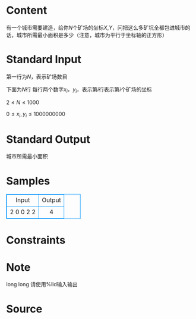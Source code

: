
# Content

有一个城市需要建造，给你$N$个矿场的坐标$X$,$Y$，问把这么多矿坑全都包进城市的话，城市所需最小面积是多少（注意，城市为平行于坐标轴的正方形）

# Standard Input

第一行为$N$，表示矿场数目

下面为$N$行  每行两个数字$x_i$，$y_i$，表示第$i$行表示第$i$个矿场的坐标

$2≤N≤1000$

$0≤x_i,y_i≤1000 000 000$

# Standard Output

城市所需最小面积

# Samples

<style>
        table,table tr th, table tr td { border:1px solid #0094ff; }
        table { width: 200px; min-height: 25px; line-height: 25px; text-align: center; border-collapse: collapse;}   
    </style>
<table>
	<tr>
		<td>Input</td>
		<td>Output</td>
	</tr>
<tr><td>2
0 0
2 2</td><td>4</td></tr></table>


# Constraints



# Note

long long 请使用%lld输入输出

# Source


